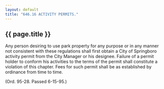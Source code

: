 ```yaml
---
layout: default 
title: "646.16 ACTIVITY PERMITS."
---
```


{{ page.title }}
----------------

Any person desiring to use park property for any purpose or in any
manner not consistent with these regulations shall first obtain a City
of Springboro activity permit from the City Manager or his designee.
Failure of a permit holder to conform his activities to the terms of the
permit shall constitute a violation of this chapter. Fees for such
permit shall be as established by ordinance from time to time.

(Ord. 95-28. Passed 6-15-95.)

